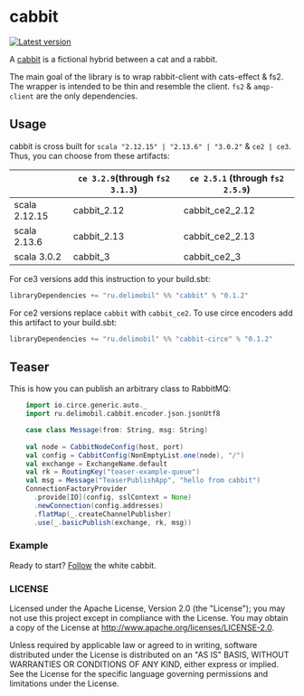 cabbit
=============

[![Latest version](https://img.shields.io/badge/cabbit-0.1.2-orange.svg)](https://github.com/delimobil/cabbit)

A [cabbit] is a fictional hybrid between a cat and a rabbit.

The main goal of the library is to wrap rabbit-client with cats-effect & fs2.
The wrapper is intended to be thin and resemble the client.
`fs2` & `amqp-client` are the only dependencies.

[cabbit]: https://en.wikipedia.org/wiki/Cabbit

## Usage

cabbit is cross built for `scala "2.12.15" | "2.13.6" | "3.0.2"` & `ce2 | ce3`.
Thus, you can choose from these artifacts:

|               | `ce 3.2.9`(through `fs2 3.1.3`) | `ce 2.5.1` (through `fs2 2.5.9`) |
|      ---      | --- | --- |
| scala 2.12.15 | cabbit_2.12 | cabbit_ce2_2.12 |
| scala 2.13.6  | cabbit_2.13 | cabbit_ce2_2.13 |
| scala 3.0.2   | cabbit_3    | cabbit_ce2_3    |


For ce3 versions add this instruction to your build.sbt:
```sbt
libraryDependencies += "ru.delimobil" %% "cabbit" % "0.1.2"
```
For ce2 versions replace `cabbit` with `cabbit_ce2`.
To use circe encoders add this artifact to your build.sbt:
```sbt
libraryDependencies += "ru.delimobil" %% "cabbit-circe" % "0.1.2"
```

## Teaser
This is how you can publish an arbitrary class to RabbitMQ:

```scala
    import io.circe.generic.auto._
    import ru.delimobil.cabbit.encoder.json.jsonUtf8

    case class Message(from: String, msg: String)    
    
    val node = CabbitNodeConfig(host, port)
    val config = CabbitConfig(NonEmptyList.one(node), "/")
    val exchange = ExchangeName.default
    val rk = RoutingKey("teaser-example-queue")
    val msg = Message("TeaserPublishApp", "hello from cabbit")
    ConnectionFactoryProvider
      .provide[IO](config, sslContext = None)
      .newConnection(config.addresses)
      .flatMap(_.createChannelPublisher)
      .use(_.basicPublish(exchange, rk, msg))
```

### Example
Ready to start? [Follow] the white cabbit.

[Follow]: https://github.com/delimobil/cabbit-example

### LICENSE ###
Licensed under the Apache License, Version 2.0 (the "License"); you may not use this project except in compliance with the License. You may obtain a copy of the License at http://www.apache.org/licenses/LICENSE-2.0.

Unless required by applicable law or agreed to in writing, software distributed under the License is distributed on an "AS IS" BASIS, WITHOUT WARRANTIES OR CONDITIONS OF ANY KIND, either express or implied. See the License for the specific language governing permissions and limitations under the License.
